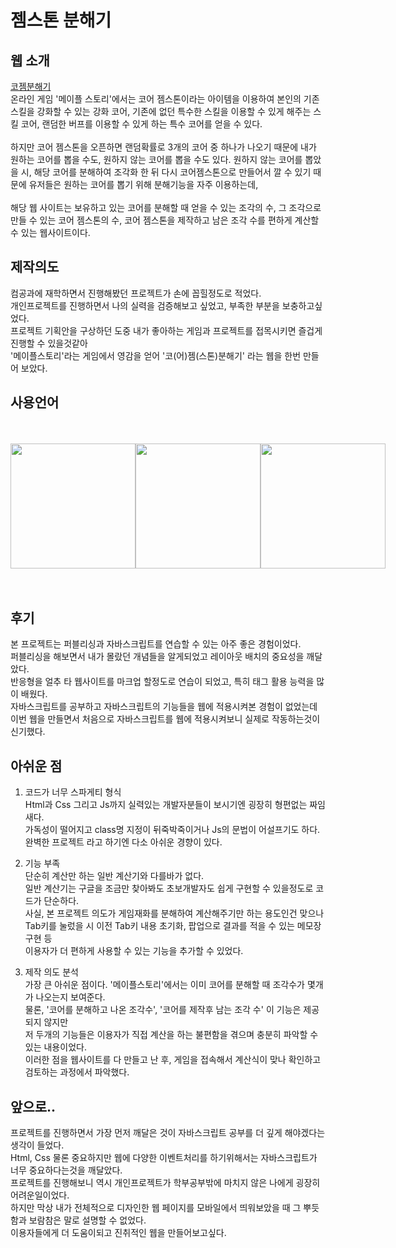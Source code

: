 <h1>젬스톤 분해기 </h1>

## 웹 소개
[코젬분해기](https://dhtmdcjf2002.github.io/CoregemStone/)<br>
온라인 게임 '메이플 스토리'에서는 코어 젬스톤이라는 아이템을 이용하여 본인의 기존 스킬을 강화할 수 있는 강화 코어, 기존에 없던 특수한 스킬을 이용할 수 있게 해주는 스킬 코어, 랜덤한 버프를 이용할 수 있게 하는 특수 코어를 얻을 수 있다. <br><br>
하지만 코어 젬스톤을 오픈하면 랜덤확률로 3개의 코어 중 하나가 나오기 때문에 내가 원하는 코어를 뽑을 수도, 원하지 않는 코어를 뽑을 수도 있다. 원하지 않는 코어를 뽑았을 시, 해당 코어를 분해하여 조각화 한 뒤 다시 코어젬스톤으로 만들어서 깔 수 있기 때문에 유저들은 원하는 코어를 뽑기 위해 분해기능을 자주 이용하는데,<br><br>
해당 웹 사이트는 보유하고 있는 코어를 분해할 때 얻을 수 있는 조각의 수, 그 조각으로 만들 수 있는 코어 젬스톤의 수, 코어 젬스톤을 제작하고 남은 조각 수를 편하게 계산할 수 있는
웹사이트이다.
<h2>제작의도<br></h2>
컴공과에 재학하면서 진행해봤던 프로젝트가 손에 꼽힐정도로 적었다.<br>
개인프로젝트를 진행하면서 나의 실력을 검증해보고 싶었고, 부족한 부분을 보충하고싶었다.<br>
프로젝트 기획안을 구상하던 도중 내가 좋아하는 게임과 프로젝트를 접목시키면 즐겁게 진행할 수 있을것같아<br>
'메이플스토리'라는 게임에서 영감을 얻어 '코(어)젬(스톤)분해기' 라는 웹을 한번 만들어 보았다.


## 사용언어 <br>
<br>
<br>
<div style="display:flex;">
<img width="200px;" src="https://user-images.githubusercontent.com/84269336/177006714-a5122527-33fb-426d-8457-c18cd9a3a49f.png">
<img width="200px;" src="https://user-images.githubusercontent.com/84269336/176995340-b843e3f3-00e9-4d1f-b57d-8229bd17fc32.png">
<img width="200px;" src="https://user-images.githubusercontent.com/84269336/176995344-ac632715-c5c4-49ca-b32e-c17fbb8252c9.png">
</div>
<br>
<br>

## 후기<br>
본 프로젝트는 퍼블리싱과 자바스크립트를 연습할 수 있는 아주 좋은 경험이었다.<br>
퍼블리싱을 해보면서 내가 몰랐던 개념들을 알게되었고 레이아웃 배치의 중요성을 깨달았다.<br>
반응형을 얼추 타 웹사이트를 마크업 할정도로 연습이 되었고, 특히 태그 활용 능력을 많이 배웠다.<br>
자바스크립트를 공부하고 자바스크립트의 기능들을 웹에 적용시켜본 경험이 없었는데 <br>
이번 웹을 만들면서 처음으로 자바스크립트를 웹에 적용시켜보니 실제로 작동하는것이 신기했다. <br>

## 아쉬운 점 <br>
1. 코드가 너무 스파게티 형식 <br>
   Html과 Css 그리고 Js까지 실력있는 개발자분들이 보시기엔 굉장히 형편없는 짜임새다.<br>
   가독성이 떨어지고 class명 지정이 뒤죽박죽이거나 Js의 문법이 어설프기도 하다. <br>
   완벽한 프로젝트 라고 하기엔 다소 아쉬운 경향이 있다.<br>

2. 기능 부족<br>
   단순히 계산만 하는 일반 계산기와 다를바가 없다.<br>
   일반 계산기는 구글을 조금만 찾아봐도 초보개발자도 쉽게 구현할 수 있을정도로 코드가 단순하다.<br>
   사실, 본 프로젝트 의도가 게임재화를 분해하여 계산해주기만 하는 용도인건 맞으나 <br>
   Tab키를 눌렀을 시 이전 Tab키 내용 초기화, 팝업으로 결과를 적을 수 있는 메모장 구현 등 <br>
   이용자가 더 편하게 사용할 수 있는 기능을 추가할 수 있었다.<br>
   
3. 제작 의도 분석 <br>
   가장 큰 아쉬운 점이다. '메이플스토리'에서는 이미 코어를 분해할 때 조각수가 몇개가 나오는지 보여준다.<br>
   물론, '코어를 분해하고 나온 조각수', '코어를 제작후 남는 조각 수' 이 기능은 제공되지 않지만<br>
   저 두개의 기능들은 이용자가 직접 계산을 하는 불편함을 겪으며 충분히 파악할 수 있는 내용이었다.<br>
   이러한 점을 웹사이트를 다 만들고 난 후, 게임을 접속해서 계산식이 맞나 확인하고 검토하는 과정에서 파악했다.<br>
   
   
## 앞으로..

프로젝트를 진행하면서 가장 먼저 깨달은 것이 자바스크립트 공부를 더 깊게 해야겠다는 생각이 들었다.<br>
Html, Css 물론 중요하지만 웹에 다양한 이벤트처리를 하기위해서는 자바스크립트가 너무 중요하다는것을 깨달았다.<br>
프로젝트를 진행해보니 역시 개인프로젝트가 학부공부밖에 마치지 않은 나에게 굉장히 어려운일이었다.<br>
하지만 막상 내가 전체적으로 디자인한 웹 페이지를 모바일에서 띄워보았을 때 그 뿌듯함과 보람참은 말로 설명할 수 없었다.<br>
이용자들에게 더 도움이되고 진취적인 웹을 만들어보고싶다.
